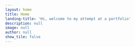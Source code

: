 ```yaml
---
layout: home
title: Home
landing-title: 'Hi, welcome to my attempt at a portfolio'
description: null
image: null
author: null
show_tile: false
---
```

